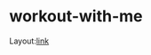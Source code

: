 # workout-with-me

Layout:[link](https://www.figma.com/design/AdHwIQqORcqT2BV16Qjrcl/Exploration-Workout---Fitness---Landing-Page--Community---Copy-?node-id=143-50&t=bOmCRjuiYdbPzgjh-1)
